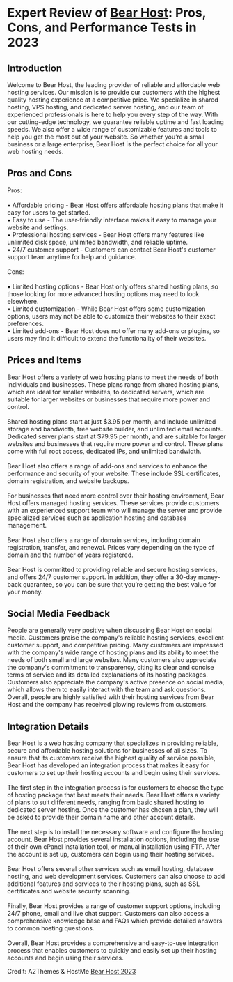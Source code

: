 <h1>Expert Review of <a href="https://a2themes.com/bear-host-reviews">Bear Host</a>: Pros, Cons, and Performance Tests in 2023</h1>
<h2>Introduction</h2>
Welcome to Bear Host, the leading provider of reliable and affordable web hosting services. Our mission is to provide our customers with the highest quality hosting experience at a competitive price. We specialize in shared hosting, VPS hosting, and dedicated server hosting, and our team of experienced professionals is here to help you every step of the way. With our cutting-edge technology, we guarantee reliable uptime and fast loading speeds. We also offer a wide range of customizable features and tools to help you get the most out of your website. So whether you’re a small business or a large enterprise, Bear Host is the perfect choice for all your web hosting needs.
<h2>Pros and Cons</h2>
Pros:<br><br>• Affordable pricing - Bear Host offers affordable hosting plans that make it easy for users to get started.<br>• Easy to use - The user-friendly interface makes it easy to manage your website and settings.<br>• Professional hosting services - Bear Host offers many features like unlimited disk space, unlimited bandwidth, and reliable uptime.<br>• 24/7 customer support - Customers can contact Bear Host's customer support team anytime for help and guidance.<br><br>Cons:<br><br>• Limited hosting options - Bear Host only offers shared hosting plans, so those looking for more advanced hosting options may need to look elsewhere.<br>• Limited customization - While Bear Host offers some customization options, users may not be able to customize their websites to their exact preferences.<br>• Limited add-ons - Bear Host does not offer many add-ons or plugins, so users may find it difficult to extend the functionality of their websites.
<h2>Prices and Items</h2>
Bear Host offers a variety of web hosting plans to meet the needs of both individuals and businesses. These plans range from shared hosting plans, which are ideal for smaller websites, to dedicated servers, which are suitable for larger websites or businesses that require more power and control.<br><br>Shared hosting plans start at just $3.95 per month, and include unlimited storage and bandwidth, free website builder, and unlimited email accounts. Dedicated server plans start at $79.95 per month, and are suitable for larger websites and businesses that require more power and control. These plans come with full root access, dedicated IPs, and unlimited bandwidth.<br><br>Bear Host also offers a range of add-ons and services to enhance the performance and security of your website. These include SSL certificates, domain registration, and website backups.<br><br>For businesses that need more control over their hosting environment, Bear Host offers managed hosting services. These services provide customers with an experienced support team who will manage the server and provide specialized services such as application hosting and database management.<br><br>Bear Host also offers a range of domain services, including domain registration, transfer, and renewal. Prices vary depending on the type of domain and the number of years registered.<br><br>Bear Host is committed to providing reliable and secure hosting services, and offers 24/7 customer support. In addition, they offer a 30-day money-back guarantee, so you can be sure that you’re getting the best value for your money.
<h2>Social Media Feedback</h2>
People are generally very positive when discussing Bear Host on social media. Customers praise the company's reliable hosting services, excellent customer support, and competitive pricing. Many customers are impressed with the company's wide range of hosting plans and its ability to meet the needs of both small and large websites. Many customers also appreciate the company's commitment to transparency, citing its clear and concise terms of service and its detailed explanations of its hosting packages. Customers also appreciate the company's active presence on social media, which allows them to easily interact with the team and ask questions. Overall, people are highly satisfied with their hosting services from Bear Host and the company has received glowing reviews from customers.
<h2>Integration Details</h2>
Bear Host is a web hosting company that specializes in providing reliable, secure and affordable hosting solutions for businesses of all sizes. To ensure that its customers receive the highest quality of service possible, Bear Host has developed an integration process that makes it easy for customers to set up their hosting accounts and begin using their services.<br><br>The first step in the integration process is for customers to choose the type of hosting package that best meets their needs. Bear Host offers a variety of plans to suit different needs, ranging from basic shared hosting to dedicated server hosting. Once the customer has chosen a plan, they will be asked to provide their domain name and other account details.<br><br>The next step is to install the necessary software and configure the hosting account. Bear Host provides several installation options, including the use of their own cPanel installation tool, or manual installation using FTP. After the account is set up, customers can begin using their hosting services.<br><br>Bear Host offers several other services such as email hosting, database hosting, and web development services. Customers can also choose to add additional features and services to their hosting plans, such as SSL certificates and website security scanning.<br><br>Finally, Bear Host provides a range of customer support options, including 24/7 phone, email and live chat support. Customers can also access a comprehensive knowledge base and FAQs which provide detailed answers to common hosting questions.<br><br>Overall, Bear Host provides a comprehensive and easy-to-use integration process that enables customers to quickly and easily set up their hosting accounts and begin using their services.
<p>Credit: A2Themes & HostMe <a href="https://a2themes.com/bear-host-reviews">Bear Host 2023</a></p>